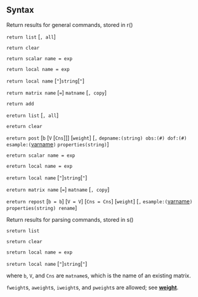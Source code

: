 ## Syntax

Return results for general commands, stored in r()

`return list` \[`, all`\]

`return clear`

`return scalar name = exp`

`return local name = exp`

`return local name` \[`"`\]`string`\[`"`\]

`return matrix name` \[`=`\] `matname` \[`, copy`\]

`return add`

`ereturn list` \[`, all`\]

`ereturn clear`

`ereturn post` \[`b` \[`V` \[`Cns`\]\]\] \[`weight`\] \[`,`
`depname:(string) obs:(#) dof:(#)`
`esample:(`[varname](http://www.stata.com/help.cgi?varname)`)`
`properties(string)`\]

`ereturn scalar name = exp`

`ereturn local name = exp`

`ereturn local name` \[`"`\]`string`\[`"`\]

`ereturn matrix name` \[`=`\] `matname` \[`, copy`\]

`ereturn repost` \[`b = b`\] \[`V = V`\] \[`Cns = Cns`\]
\[`weight`\] \[`,`
`esample:(`[varname](http://www.stata.com/help.cgi?varname)`)`
`properties(string) rename`\]

Return results for parsing commands, stored in s()

`sreturn list`

`sreturn clear`

`sreturn local name = exp`

`sreturn local name` \[`"`\]`string`\[`"`\]

where `b`, `V`, and `Cns` are `matname`s, which is the name of an
existing matrix.

`fweight`s, `aweight`s, `iweight`s, and `pweight`s are allowed; see
[<strong>weight</strong>](http://www.stata.com/help.cgi?weight).
